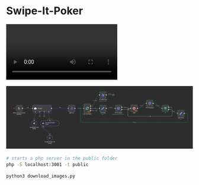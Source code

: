 Swipe-It-Poker
==============

![demo](https://github.com/james2doyle/llm-plan-it-poker/raw/refs/heads/main/demo.mp4)

![n8n-flow](n8n-flow.png)

```sh
# starts a php server in the public folder
php -S localhost:3001 -t public
```

```sh
python3 download_images.py
```
